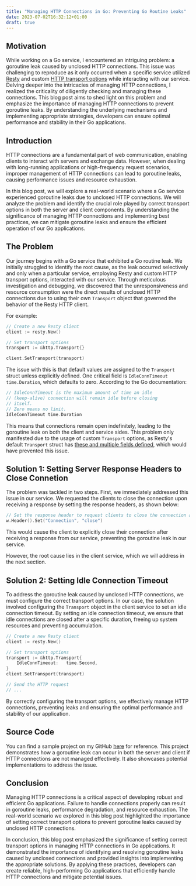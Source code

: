 ```yaml
---
title: "Managing HTTP Connections in Go: Preventing Go Routine Leaks"
date: 2023-07-02T16:32:12+01:00
draft: true
---
```


## Motivation
While working on a Go service, I encountered an intriguing problem: a goroutine leak caused by unclosed HTTP connections. This issue was challenging to reproduce as it only occurred when a specific service utilized [Resty](https://github.com/go-resty/resty) and custom [HTTP transport options](https://pkg.go.dev/net/http#Transport) while interacting with our service. Delving deeper into the intricacies of managing HTTP connections, I realized the criticality of diligently checking and managing these connections. This blog post aims to shed light on this problem and emphasize the importance of managing HTTP connections to prevent goroutine leaks. By understanding the underlying mechanisms and implementing appropriate strategies, developers can ensure optimal performance and stability in their Go applications.

## Introduction
HTTP connections are a fundamental part of web communication, enabling clients to interact with servers and exchange data. However, when dealing with long-running applications or high-frequency request scenarios, improper management of HTTP connections can lead to goroutine leaks, causing performance issues and resource exhaustion.

In this blog post, we will explore a real-world scenario where a Go service experienced goroutine leaks due to unclosed HTTP connections. We will analyze the problem and identify the crucial role played by correct transport options in both the server and client components. By understanding the significance of managing HTTP connections and implementing best practices, we can mitigate goroutine leaks and ensure the efficient operation of our Go applications.

## The Problem
Our journey begins with a Go service that exhibited a Go routine leak. We initially struggled to identify the root cause, as the leak occurred selectively and only when a particular service, employing Resty and custom HTTP transport options, interacted with our service. Through meticulous investigation and debugging, we discovered that the unresponsiveness and resource consumption were the direct results of unclosed HTTP connections due to using their own `Transport` object that governed the behavior of the Resty HTTP client.

For example:

```go
// Create a new Resty client
client := resty.New()

// Set transport options
transport := &http.Transport{}

client.SetTransport(transport)
```

The issue with this is that default values are assigned to the `Transport` struct unless explicitly defined. One critical field is `IdleConnTimeout time.Duration`, which defaults to zero. According to the Go documentation:

```go
// IdleConnTimeout is the maximum amount of time an idle
// (keep-alive) connection will remain idle before closing
// itself.
// Zero means no limit.
IdleConnTimeout time.Duration
```

This means that connections remain open indefinitely, leading to the goroutine leak on both the client and service sides. This problem only manifested due to the usage of custom  `Transport` options, as Resty's default `Transport` struct has [these and multiple fields defined](https://github.com/go-resty/resty/blob/master/transport.go#L17-L35), which would have prevented this issue.

## Solution 1: Setting Server Response Headers to Close Connetion
The problem was tackled in two steps. First, we immediately addressed this issue in our service. We requested the clients to close the connection upon receiving a response by setting the response headers, as shown below:
```go
// Set the response header to request clients to close the connection after receiving a response
w.Header().Set("Connection", "close")
```
This would cause the client to explicitly close their connection after receiving a response from our service, preventing the goroutine leak in our service.

However, the root cause lies in the client service, which we will address in the next section.

## Solution 2: Setting Idle Connection Timeout
To address the goroutine leak caused by unclosed HTTP connections, we must configure the correct transport options. In our case, the solution involved configuring the `Transport` object in the client service to set an idle connection timeout. By setting an idle connection timeout, we ensure that idle connections are closed after a specific duration, freeing up system resources and preventing accumulation.

```go
// Create a new Resty client
client := resty.New()

// Set transport options
transport := &http.Transport{
	IdleConnTimeout:   time.Second,
}
client.SetTransport(transport)

// Send the HTTP request
// ...
```

By correctly configuring the transport options, we effectively manage HTTP connections, preventing leaks and ensuring the optimal performance and stability of our application.

## Source Code
You can find a sample project on my GitHub [here](https://github.com/KevFan/resty-go-routine-http-connection-leak) for reference. This project demonstrates how a goroutine leak can occur in both the server and client if HTTP connections are not managed effectively. It also showcases potential implementations to address the issue.


## Conclusion
Managing HTTP connections is a critical aspect of developing robust and efficient Go applications. Failure to handle connections properly can result in goroutine leaks, performance degradation, and resource exhaustion. The real-world scenario we explored in this blog post highlighted the importance of setting correct transport options to prevent goroutine leaks caused by unclosed HTTP connections.

In conclusion, this blog post emphasized the significance of setting correct transport options in managing HTTP connections in Go applications. It demonstrated the importance of identifying and resolving goroutine leaks caused by unclosed connections and provided insights into implementing the appropriate solutions. By applying these practices, developers can create reliable, high-performing Go applications that efficiently handle HTTP connections and mitigate potential issues.